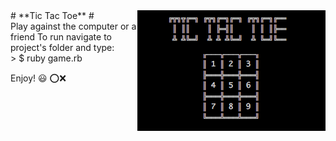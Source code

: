 <img src="logo.png" align="right"/>
# **Tic Tac Toe** #<br>
Play against the computer or a friend
To run navigate to project's folder and type:<br>
> $ ruby game.rb

Enjoy! :smiley: 
:o::x:
